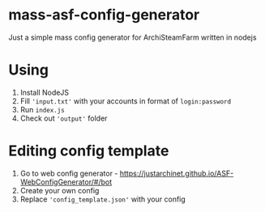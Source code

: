 # mass-asf-config-generator
Just a simple mass config generator for ArchiSteamFarm written in nodejs


# Using
1. Install NodeJS
2. Fill ```'input.txt'``` with your accounts in format of ```login:password```
3. Run ```index.js```
4. Check out ```'output'``` folder

# Editing config template
1. Go to web config generator - https://justarchinet.github.io/ASF-WebConfigGenerator/#/bot
2. Create your own config
3. Replace ```'config_template.json'``` with your config

